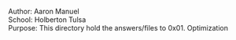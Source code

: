 Author: Aaron Manuel<br/>
School: Holberton Tulsa<br/>
Purpose: This directory hold the answers/files to 0x01. Optimization<br/>
